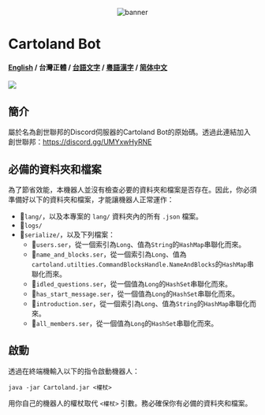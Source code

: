<p align="center">
  <img src="https://cdn.discordapp.com/attachments/889200718886608966/1080592685473218621/image.png" alt="banner">
</p>

# Cartoland Bot
#### [English](https://github.com/AlexCai2019/Cartoland/blob/master/README.md) / 台灣正體 / [台語文字](https://github.com/AlexCai2019/Cartoland/blob/master/README_ta.md) / [粵語漢字](https://github.com/AlexCai2019/Cartoland/blob/master/README_hk.md) / [简体中文](https://github.com/AlexCai2019/Cartoland/blob/master/README_cn.md)

<img src="https://discord.com/api/guilds/886936474723950603/widget.png">

## 簡介
屬於名為創世聯邦的Discord伺服器的Cartoland Bot的原始碼。透過此連結加入創世聯邦：https://discord.gg/UMYxwHyRNE

## 必備的資料夾和檔案
為了節省效能，本機器人並沒有檢查必要的資料夾和檔案是否存在。因此，你必須準備好以下的資料夾和檔案，才能讓機器人正常運作：
- 📁`lang/`，以及本專案的 `lang/` 資料夾內的所有 `.json` 檔案。
- 📁`logs/`
- 📁`serialize/`，以及下列檔案：
  - 📄`users.ser`，從一個索引為`Long`、值為`String`的`HashMap`串聯化而來。
  - 📄`name_and_blocks.ser`，從一個索引為`Long`、值為`cartoland.utilties.CommandBlocksHandle.NameAndBlocks`的`HashMap`串聯化而來。
  - 📄`idled_questions.ser`，從一個值為`Long`的`HashSet`串聯化而來。
  - 📄`has_start_message.ser`，從一個值為`Long`的`HashSet`串聯化而來。
  - 📄`introduction.ser`，從一個索引為`Long`、值為`String`的`HashMap`串聯化而來。
  - 📄`all_members.ser`，從一個值為`Long`的`HashSet`串聯化而來。

## 啟動
透過在終端機輸入以下的指令啟動機器人：
```
java -jar Cartoland.jar <權杖>
```
用你自己的機器人的權杖取代 `<權杖>` 引數。務必確保你有必備的資料夾和檔案。